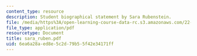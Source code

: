 ```yaml
---
content_type: resource
description: Student biographical statement by Sara Rubenstein.
file: /media/https%3A/open-learning-course-data-rc.s3.amazonaws.com/22-a09-career-options-for-biomedical-research-fall-2006/6ea6a28aed8e5c2d79b55f42e34171ff_sara_ruben.pdf
file_type: application/pdf
resourcetype: Document
title: sara_ruben.pdf
uid: 6ea6a28a-ed8e-5c2d-79b5-5f42e34171ff
---
```

